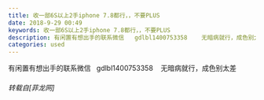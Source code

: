```yaml
---
title: 收一部6S以上2手iphone 7.8都行，，不要PLUS
date: 2018-9-29 00:49
keywords: 收一部6S以上2手iphone 7.8都行，，不要PLUS
description: 有闲置有想出手的联系微信   gdlbl1400753358    无暗病就行，成色别太差  
categories: used
---
```

<td class="t_f" id="postmessage_1901823">

有闲置有想出手的联系微信   gdlbl1400753358    无暗病就行，成色别太差  </td>
###### 转载自[菲龙网]